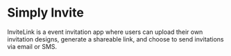 # Simply Invite

InviteLink is a event invitation app where users can upload their own invitation designs, generate a shareable link, and choose to send invitations via email or SMS.
